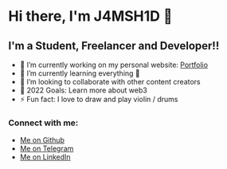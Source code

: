 # Hi there, I'm J4MSH1D 👋

## I'm a Student, Freelancer and Developer!!

- 🔭 I’m currently working on my personal website: [Portfolio](https://jamshid-abduqodirov.vercel.app/)
- 🌱 I’m currently learning everything 🤣
- 👯 I’m looking to collaborate with other content creators
- 🥅 2022 Goals: Learn more about web3
- ⚡ Fun fact: I love to draw and play violin / drums

### Connect with me:

- [Me on Github](https://github.com/J4MSH1D)
- [Me on Telegram](https://t.me/jamshidabduqodirov)
- [Me on LinkedIn](https://www.linkedin.com/in/jamshid-abduqodirov-524748232/)
